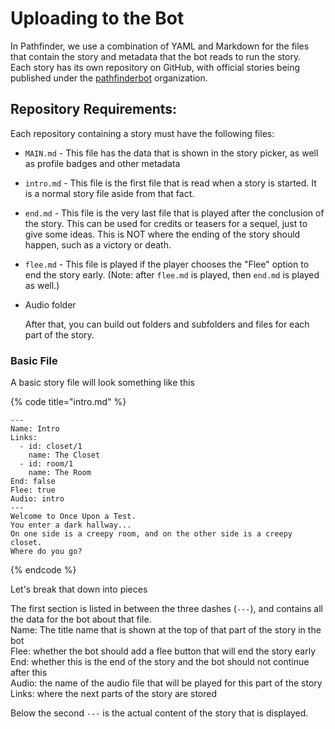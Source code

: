 # Uploading to the Bot

In Pathfinder, we use a combination of YAML and Markdown for the files that contain the story and metadata that the bot reads to run the story.  
Each story has its own repository on GitHub, with official stories being published under the [pathfinderbot](https://github.com/pathfinderbot) organization.

## Repository Requirements:

Each repository containing a story must have the following files:

* `MAIN.md` - This file has the data that is shown in the story picker, as well as profile badges and other metadata
* `intro.md` - This file is the first file that is read when a story is started. It is a normal story file aside from that fact.
* `end.md` - This file is the very last file that is played after the conclusion of the story. This can be used for credits or teasers for a sequel, just to give some ideas. This is NOT where the ending of the story should happen, such as a victory or death.
* `flee.md` - This file is played if the player chooses the "Flee" option to end the story early. \(Note: after `flee.md` is played, then `end.md` is played as well.\)
* Audio folder

  After that, you can build out folders and subfolders and files for each part of the story.

### Basic File

A basic story file will look something like this

{% code title="intro.md" %}
```text
---
Name: Intro
Links: 
  - id: closet/1
    name: The Closet
  - id: room/1
    name: The Room
End: false
Flee: true
Audio: intro
---
Welcome to Once Upon a Test.
You enter a dark hallway...
On one side is a creepy room, and on the other side is a creepy closet. 
Where do you go?
```
{% endcode %}

Let's break that down into pieces

The first section is listed in between the three dashes \(`---`\), and contains all the data for the bot about that file.  
Name: The title name that is shown at the top of that part of the story in the bot  
Flee: whether the bot should add a flee button that will end the story early  
End: whether this is the end of the story and the bot should not continue after this  
Audio: the name of the audio file that will be played for this part of the story  
Links: where the next parts of the story are stored

Below the second `---` is the actual content of the story that is displayed.

